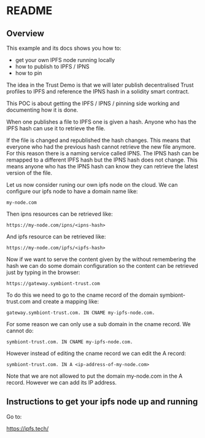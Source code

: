 # README

## Overview

This example and its docs shows you how to:

* get your own IPFS node running locally
* how to publish to IPFS / IPNS
* how to pin

The idea in the Trust Demo is that we will later publish decentralised Trust profiles to IPFS
and reference the IPNS hash in a solidity smart contract.

This POC is about getting the IPFS / IPNS / pinning side working and documenting how it is done.

When one publishes a file to IPFS one is given a hash. Anyone who has the IPFS hash can use it to
retrieve the file.

If the file is changed and republished the hash changes.  This means that everyone who had the
previous hash cannot retrieve the new file anymore.  For this reason there is a naming service 
called IPNS.  The IPNS hash can be remapped to a different IPFS hash but the IPNS hash does not
change. This means anyone who has the IPNS hash can know they can retrieve the latest version of 
the file.

Let us now consider runing our own ipfs node on the cloud. We can configure our ipfs node to have
a domain name like:

```
my-node.com
```

Then ipns resources can be retrieved like:

```
https://my-node.com/ipns/<ipns-hash>
```

And ipfs resource can be retrieved like:

```
https://my-node.com/ipfs/<ipfs-hash>
```

Now if we want to serve the content given by the <ipns-hash> without remembering the hash we can do
some domain configuration so the content can be retrieved just by typing in the browser:

```
https://gateway.symbiont-trust.com
```

To do this we need to go to the cname record of the domain symbiont-trust.com and create a mapping 
like:

```
gateway.symbiont-trust.com. IN CNAME my-ipfs-node.com.
```

For some reason we can only use a sub domain in the cname record. We cannot do:

```
symbiont-trust.com. IN CNAME my-ipfs-node.com.
```

However instead of editing the cname record we can edit the A record:

```
symbiont-trust.com. IN A <ip-address-of-my-node.com>
```

Note that we are not allowed to put the domain my-node.com in the A record. However we can add its
IP address.


## Instructions to get your ipfs node up and running

Go to:

https://ipfs.tech/




